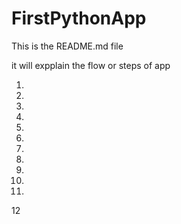 # FirstPythonApp

This is the README.md file

it will expplain the flow or steps of app

1.

2.

3.

4.

5.

6.

7.

8.

9.

10.

11.

12

